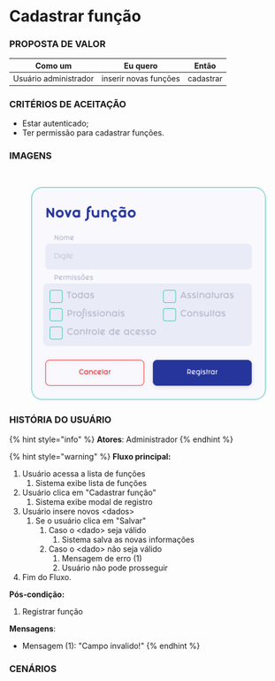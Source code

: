 # Cadastrar função

### PROPOSTA DE VALOR

| Como um               | Eu quero              | Então     |
| --------------------- | --------------------- | --------- |
| Usuário administrador | inserir novas funções | cadastrar |

### CRITÉRIOS DE ACEITAÇÃO

* Estar autenticado;
* Ter permissão para cadastrar funções.

### IMAGENS

<div>

<figure><img src="../../.gitbook/assets/Usuários (1).png" alt=""><figcaption></figcaption></figure>

 

<figure><img src="../../.gitbook/assets/Nova função - Modal.png" alt=""><figcaption></figcaption></figure>

</div>

### HISTÓRIA DO USUÁRIO

{% hint style="info" %}
**Atores**: Administrador
{% endhint %}

{% hint style="warning" %}
**Fluxo principal:**

1. Usuário acessa a lista de funções
   1. Sistema exibe lista de funções
2. Usuário clica em "Cadastrar função"
   1. Sistema exibe modal de registro
3. Usuário insere novos \<dados>
   1. Se o usuário clica em "Salvar"
      1. Caso o \<dado> seja válido
         1. Sistema salva as novas informações
      2. Caso o \<dado> não seja válido
         1. Mensagem de erro (1)
         2. Usuário não pode prosseguir
4. Fim do Fluxo.

**Pós-condição:**

1. Registrar função

**Mensagens**:

* Mensagem (1): "Campo invalido!"
{% endhint %}

### CENÁRIOS

```gherkin
```
